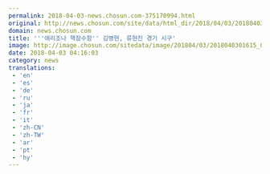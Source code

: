 ```yaml
---
permalink: 2018-04-03-news.chosun.com-375170994.html
original: http://news.chosun.com/site/data/html_dir/2018/04/03/2018040301678.html
domain: news.chosun.com
title: '''애리조나 핵잠수함'' 김병현, 류현진 경기 시구'
image: http://image.chosun.com/sitedata/image/201804/03/2018040301615_0.jpg
date: 2018-04-03 04:16:03
category: news
translations: 
 - 'en'
 - 'es'
 - 'de'
 - 'ru'
 - 'ja'
 - 'fr'
 - 'it'
 - 'zh-CN'
 - 'zh-TW'
 - 'ar'
 - 'pt'
 - 'hy'
---
```



